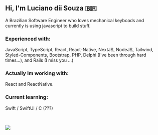 ## Hi, I'm Luciano dii Souza 🇧🇷 
A Brazilian Software Engineer who loves mechanical keyboads and currently is using javascript to build stuff.

### Experienced with:
JavaScript, TypeScript, React, React-Native, NextJS, NodeJS, Tailwind, Styled-Components, Bootstrap, PHP, Delphi (I've been through hard times...), and Rails (I miss you ...)

### Actually Im working with: 
React and ReactNative.

### Current learning: 
Swift / SwiftUI / C (???)

<br />

![](https://komarev.com/ghpvc/?username=lucianodiisouza&color=79b8ff)
